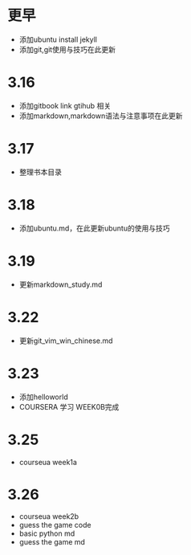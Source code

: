 # 更早
* 添加ubuntu install jekyll
* 添加git,git使用与技巧在此更新

# 3.16
* 添加gitbook link gtihub 相关
* 添加markdown,markdown语法与注意事项在此更新

# 3.17
* 整理书本目录

# 3.18
* 添加ubuntu.md，在此更新ubuntu的使用与技巧

# 3.19
* 更新markdown_study.md

# 3.22 
* 更新git_vim_win_chinese.md

# 3.23
* 添加helloworld
* COURSERA 学习 WEEK0B完成

# 3.25
* courseua week1a

# 3.26
* courseua week2b
* guess the game code
* basic python md
* guess the game md
